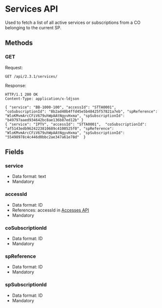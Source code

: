 # Services API

Used to fetch a list of all active services or subscriptions from a CO belonging to the current SP.

## Methods

### GET

Request:
```HTTP
GET /api/2.3.1/services/
```

Response:
```HTTP
HTTP/1.1 200 OK
Content-Type: application/x-ldjson

{ "service": "BB-1000-100", "accessId": "STTA0001", "coSubscriptionId": "8b2ad40b4ffd45e5b48425f57821a7eb", "spReference": "WloKMvmArcCFiV679uhWpAAtNgyvHxma", "spSubscriptionId": "b49797aaed934642bc8ae136b87ed12b" }
{ "service": "IPTV", "accessId": "STTA0001",  "coSubscriptionId": "af5143edb9624223810689c4100525f0", "spReference": "WloKMvmArcCFiV679uhWpAAtNgyvHxma", "spSubscriptionId": "55498978c4c446d0bbc2ae347a61e78d"  }
```

## Fields

### service

 * Data format: text
 * Mandatory
 
### accessId

 * Data format: ID
 * References: accessId in [Accesses API](accesses.md)
 * Mandatory

### coSubscriptionId
 * Data format: ID
 * Mandatory
  
### spReference
 * Data format: ID
 * Mandatory

### spSubscriptionId
 * Data format: ID
 * Mandatory